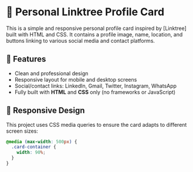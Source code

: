 # 🔗 Personal Linktree Profile Card

This is a simple and responsive personal profile card inspired by [Linktree] built with HTML and CSS. It contains a profile image, name, location, and buttons linking to various social media and contact platforms.

## 🚀 Features

- Clean and professional design
- Responsive layout for mobile and desktop screens
- Social/contact links: LinkedIn, Gmail, Twitter, Instagram, WhatsApp
- Fully built with **HTML** and **CSS** only (no frameworks or JavaScript)

## 📱 Responsive Design

This project uses CSS media queries to ensure the card adapts to different screen sizes:

```css
@media (max-width: 500px) {
  .card-container {
    width: 90%;
  }
}
